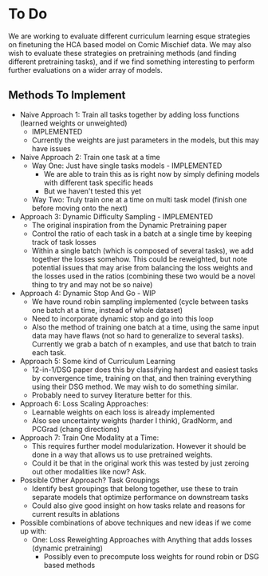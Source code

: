 # To Do 

We are working to evaluate different curriculum learning esque strategies on finetuning the HCA based model on Comic Mischief data.
We may also wish to evaluate these strategies on pretraining methods (and finding different pretraining tasks), and if we find 
something interesting to perform further evaluations on a wider array of models.

## Methods To Implement

* Naive Approach 1: Train all tasks together by adding loss functions (learned weights or unweighted)
    - IMPLEMENTED
    - Currently the weights are just parameters in the models, but this may have issues
* Naive Approach 2: Train one task at a time
    - Way One: Just have single tasks models - IMPLEMENTED
        - We are able to train this as is right now by simply defining models with different task specific heads
        - But we haven't tested this yet
    - Way Two: Truly train one at a time on multi task model (finish one before moving onto the next)
* Approach 3: Dynamic Difficulty Sampling - IMPLEMENTED 
    - The original inspiration from the Dynamic Pretraining paper
    - Control the ratio of each task in a batch at a single time by keeping track of task losses
    - Within a single batch (which is composed of several tasks), we add together the losses somehow. This could be reweighted, but    note potential issues that may arise from balancing the loss weights and the losses used in the ratios (combining these two would be a novel thing to try and may not be so naive)
* Approach 4: Dynamic Stop And Go - WIP
    - We have round robin sampling implemented (cycle between tasks one batch at a time, instead of whole dataset)
    - Need to incorporate dynamic stop and go into this loop
    - Also the method of training one batch at a time, using the same input data may have flaws (not so hard to generalize to several tasks). Currently we grab a batch of n examples, and use that batch to train each task.
* Approach 5: Some kind of Curriculum Learning
    - 12-in-1/DSG paper does this by classifying hardest and easiest tasks by convergence time, training on that, and then training everything
      using their DSG method. We may wish to do something similar.
    - Probably need to survey literature better for this.
* Approach 6: Loss Scaling Approaches:
    - Learnable weights on each loss is already implemented
    - Also see uncertainty weights (harder I think), GradNorm, and PCGrad (chang directions)
* Approach 7: Train One Modality at a Time:
    - This requires further model modularization. However it should be done in a way that allows us to use pretrained weights.
    - Could it be that in the original work this was tested by just zeroing out other modalities like now? Ask.
* Possible Other Approach? Task Groupings
    - Identify best groupings that belong together, use these to train separate models that optimize performance on downstream tasks
    - Could also give good insight on how tasks relate and reasons for current results in ablations
* Possible combinations of above techniques and new ideas if we come up with:
    - One: Loss Reweighting Approaches with Anything that adds losses (dynamic pretraining)
        - Possibly even to precompute loss weights for round robin or DSG based methods
